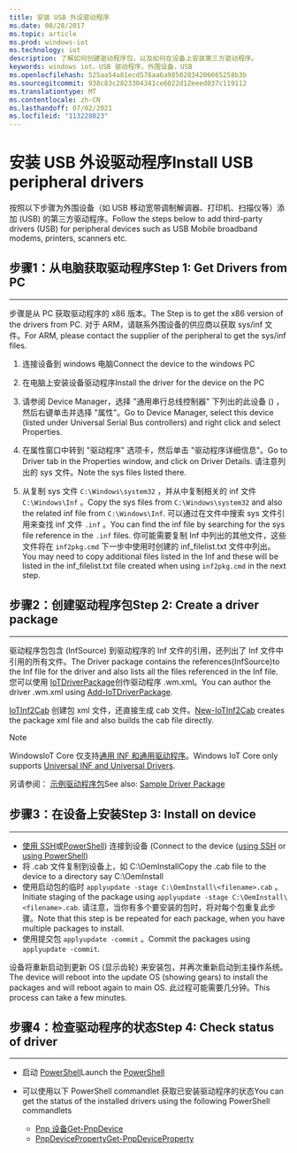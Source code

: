 ```yaml
---
title: 安装 USB 外设驱动程序
ms.date: 08/28/2017
ms.topic: article
ms.prod: windows-iot
ms.technology: iot
description: 了解如何创建驱动程序包，以及如何在设备上安装第三方驱动程序。
keywords: windows iot，USB 驱动程序，外围设备，USB
ms.openlocfilehash: 525aa54a81ecd578aa6a98502834206665258b3b
ms.sourcegitcommit: 938c83c2823304341ce6022d12eeed037c119112
ms.translationtype: MT
ms.contentlocale: zh-CN
ms.lasthandoff: 07/02/2021
ms.locfileid: "113228823"
---
```

# <a name="install-usb-peripheral-drivers"></a><span data-ttu-id="afbfb-104">安装 USB 外设驱动程序</span><span class="sxs-lookup"><span data-stu-id="afbfb-104">Install USB peripheral drivers</span></span>
<span data-ttu-id="afbfb-105">按照以下步骤为外围设备（如 USB 移动宽带调制解调器、打印机、扫描仪等）添加 (USB) 的第三方驱动程序。</span><span class="sxs-lookup"><span data-stu-id="afbfb-105">Follow the steps below to add third-party drivers (USB) for peripheral devices such as USB Mobile broadband modems, printers, scanners etc.</span></span>

## <a name="step-1-get-drivers-from-pc"></a><span data-ttu-id="afbfb-106">步骤1：从电脑获取驱动程序</span><span class="sxs-lookup"><span data-stu-id="afbfb-106">Step 1: Get Drivers from PC</span></span>
___
<span data-ttu-id="afbfb-107">步骤是从 PC 获取驱动程序的 x86 版本。</span><span class="sxs-lookup"><span data-stu-id="afbfb-107">The Step is to get the x86 version of the drivers from PC.</span></span> <span data-ttu-id="afbfb-108">对于 ARM，请联系外围设备的供应商以获取 sys/inf 文件。</span><span class="sxs-lookup"><span data-stu-id="afbfb-108">For ARM, please contact the supplier of the peripheral to get the sys/inf files.</span></span>


1. <span data-ttu-id="afbfb-109">连接设备到 windows 电脑</span><span class="sxs-lookup"><span data-stu-id="afbfb-109">Connect the device to the windows PC</span></span>

2. <span data-ttu-id="afbfb-110">在电脑上安装设备驱动程序</span><span class="sxs-lookup"><span data-stu-id="afbfb-110">Install the driver for the device on the PC</span></span>

3. <span data-ttu-id="afbfb-111">请参阅 Device Manager，选择 "通用串行总线控制器" 下列出的此设备 () ，然后右键单击并选择 "属性"。</span><span class="sxs-lookup"><span data-stu-id="afbfb-111">Go to Device Manager, select this device (listed under Universal Serial Bus controllers) and right click and select Properties.</span></span>

4. <span data-ttu-id="afbfb-112">在属性窗口中转到 "驱动程序" 选项卡，然后单击 "驱动程序详细信息"。</span><span class="sxs-lookup"><span data-stu-id="afbfb-112">Go to Driver tab in the Properties window, and click on Driver Details.</span></span> <span data-ttu-id="afbfb-113">请注意列出的 sys 文件。</span><span class="sxs-lookup"><span data-stu-id="afbfb-113">Note the sys files listed there.</span></span>

5. <span data-ttu-id="afbfb-114">从复制 sys 文件 `C:\Windows\system32` ，并从中复制相关的 inf 文件 `C:\Windows\Inf` 。</span><span class="sxs-lookup"><span data-stu-id="afbfb-114">Copy the sys files from `C:\Windows\system32` and also the related inf file from `C:\Windows\Inf`.</span></span> <span data-ttu-id="afbfb-115">可以通过在文件中搜索 sys 文件引用来查找 inf 文件 `.inf` 。</span><span class="sxs-lookup"><span data-stu-id="afbfb-115">You can find the inf file by searching for the sys file reference in the `.inf` files.</span></span> <span data-ttu-id="afbfb-116">你可能需要复制 Inf 中列出的其他文件，这些文件将在  `inf2pkg.cmd` 下一步中使用时创建的 inf_filelist.txt 文件中列出。</span><span class="sxs-lookup"><span data-stu-id="afbfb-116">You may need to copy additional files listed in the Inf and these will be listed in the inf_filelist.txt file created when using  `inf2pkg.cmd` in the next step.</span></span>


## <a name="step-2-create-a-driver-package"></a><span data-ttu-id="afbfb-117">步骤2：创建驱动程序包</span><span class="sxs-lookup"><span data-stu-id="afbfb-117">Step 2: Create a driver package</span></span>
___

<span data-ttu-id="afbfb-118">驱动程序包包含 (InfSource) 到驱动程序的 Inf 文件的引用，还列出了 Inf 文件中引用的所有文件。</span><span class="sxs-lookup"><span data-stu-id="afbfb-118">The Driver package contains the references(InfSource)to the Inf file for the driver and also lists all the files referenced in the Inf file.</span></span> <span data-ttu-id="afbfb-119">您可以使用 [IoTDriverPackage](https://github.com/ms-iot/iot-adk-addonkit/tree/master/Tools/IoTCoreImaging/Docs/Add-IoTDriverPackage.md)创作驱动程序 .wm.xml。</span><span class="sxs-lookup"><span data-stu-id="afbfb-119">You can author the driver .wm.xml using [Add-IoTDriverPackage](https://github.com/ms-iot/iot-adk-addonkit/tree/master/Tools/IoTCoreImaging/Docs/Add-IoTDriverPackage.md).</span></span>

<span data-ttu-id="afbfb-120">[IoTInf2Cab](https://github.com/ms-iot/iot-adk-addonkit/tree/master/Tools/IoTCoreImaging/Docs/New-IoTInf2Cab.md) 创建包 xml 文件，还直接生成 cab 文件。</span><span class="sxs-lookup"><span data-stu-id="afbfb-120">[New-IoTInf2Cab](https://github.com/ms-iot/iot-adk-addonkit/tree/master/Tools/IoTCoreImaging/Docs/New-IoTInf2Cab.md) creates the package xml file and also builds the cab file directly.</span></span>

> [!NOTE]
> <span data-ttu-id="afbfb-121">WindowsIoT Core 仅支持[通用 INF 和通用驱动程序](https://docs.microsoft.com/windows-hardware/drivers/develop/getting-started-with-universal-drivers)。</span><span class="sxs-lookup"><span data-stu-id="afbfb-121">Windows IoT Core only supports [Universal INF and Universal Drivers](https://docs.microsoft.com/windows-hardware/drivers/develop/getting-started-with-universal-drivers).</span></span>


<span data-ttu-id="afbfb-122">另请参阅： [示例驱动程序包](https://github.com/ms-iot/iot-adk-addonkit/tree/master/Workspace/Source-arm/BSP/CustomRpi2/Packages/CustomRPi2.GPIO)</span><span class="sxs-lookup"><span data-stu-id="afbfb-122">See also: [Sample Driver Package](https://github.com/ms-iot/iot-adk-addonkit/tree/master/Workspace/Source-arm/BSP/CustomRpi2/Packages/CustomRPi2.GPIO)</span></span>

## <a name="step-3-install-on-device"></a><span data-ttu-id="afbfb-123">步骤3：在设备上安装</span><span class="sxs-lookup"><span data-stu-id="afbfb-123">Step 3: Install on device</span></span>
___

* <span data-ttu-id="afbfb-124">[使用 SSH](../connect-your-device/ssh.md)或[PowerShell](../connect-your-device/powershell.md)) 连接到设备 (</span><span class="sxs-lookup"><span data-stu-id="afbfb-124">Connect to the device ([using SSH](../connect-your-device/ssh.md) or [using PowerShell](../connect-your-device/powershell.md))</span></span>
* <span data-ttu-id="afbfb-125">将 <filename>.cab 文件复制到设备上，如 C:\OemInstall</span><span class="sxs-lookup"><span data-stu-id="afbfb-125">Copy the <filename>.cab file to the device to a directory say C:\OemInstall</span></span>
* <span data-ttu-id="afbfb-126">使用启动包的临时 `applyupdate -stage C:\OemInstall\<filename>.cab` 。</span><span class="sxs-lookup"><span data-stu-id="afbfb-126">Initiate staging of the package using `applyupdate -stage C:\OemInstall\<filename>.cab`.</span></span> <span data-ttu-id="afbfb-127">请注意，当你有多个要安装的包时，将对每个包重复此步骤。</span><span class="sxs-lookup"><span data-stu-id="afbfb-127">Note that this step is be repeated for each package, when you have multiple packages to install.</span></span>
* <span data-ttu-id="afbfb-128">使用提交包 `applyupdate -commit` 。</span><span class="sxs-lookup"><span data-stu-id="afbfb-128">Commit the packages using `applyupdate -commit`.</span></span>

<span data-ttu-id="afbfb-129">设备将重新启动到更新 OS (显示齿轮) 来安装包，并再次重新启动到主操作系统。</span><span class="sxs-lookup"><span data-stu-id="afbfb-129">The device will reboot into the update OS (showing gears) to install the packages and will reboot again to main OS.</span></span> <span data-ttu-id="afbfb-130">此过程可能需要几分钟。</span><span class="sxs-lookup"><span data-stu-id="afbfb-130">This process can take a few minutes.</span></span>

## <a name="step-4-check-status-of-driver"></a><span data-ttu-id="afbfb-131">步骤4：检查驱动程序的状态</span><span class="sxs-lookup"><span data-stu-id="afbfb-131">Step 4: Check status of driver</span></span>
___

* <span data-ttu-id="afbfb-132">启动 [PowerShell](../connect-your-device/PowerShell.md)</span><span class="sxs-lookup"><span data-stu-id="afbfb-132">Launch the [PowerShell](../connect-your-device/PowerShell.md)</span></span>
* <span data-ttu-id="afbfb-133">可以使用以下 PowerShell commandlet 获取已安装驱动程序的状态</span><span class="sxs-lookup"><span data-stu-id="afbfb-133">You can get the status of the installed drivers using the following PowerShell commandlets</span></span>

    * [<span data-ttu-id="afbfb-134">Pnp 设备</span><span class="sxs-lookup"><span data-stu-id="afbfb-134">Get-PnpDevice</span></span>](https://docs.microsoft.com/powershell/module/pnpdevice/get-pnpdevice?view=win10-ps&preserve-view=true)
    * [<span data-ttu-id="afbfb-135">PnpDeviceProperty</span><span class="sxs-lookup"><span data-stu-id="afbfb-135">Get-PnpDeviceProperty</span></span>](https://docs.microsoft.com/powershell/module/pnpdevice/get-pnpdeviceproperty?view=win10-ps&preserve-view=true)
